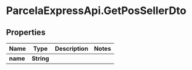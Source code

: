 # ParcelaExpressApi.GetPosSellerDto

## Properties

Name | Type | Description | Notes
------------ | ------------- | ------------- | -------------
**name** | **String** |  | 


